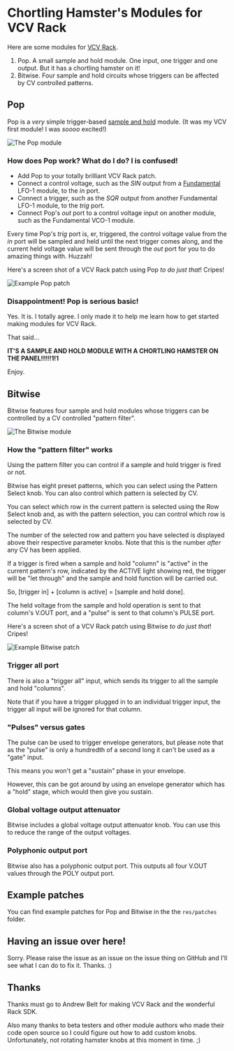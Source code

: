# Chortling Hamster's Modules for VCV Rack

Here are some modules for [VCV Rack](https://www.vcvrack.com).

1. Pop. A small sample and hold module. One input, one trigger and one output. But it has a chortling hamster on it!
2. Bitwise. Four sample and hold circuits whose triggers can be affected by CV controlled patterns.

## Pop

Pop is a _very_ simple trigger-based [sample and hold](https://en.wikipedia.org/wiki/Sample_and_hold) module. (It was my VCV first module! I was _soooo_ excited!)

![The Pop module](images/pop.png)

### How does Pop work? What do I do? I is confused!

* Add Pop to your totally brilliant VCV Rack patch.
* Connect a control voltage, such as the _SIN_ output from a [Fundamental](https://vcvrack.com/Fundamental.html) LFO-1 module, to the _in_ port.
* Connect a trigger, such as the _SQR_ output from another Fundamental LFO-1 module, to the _trig_ port.
* Connect Pop's _out_ port to a control voltage input on another module, such as the Fundamental VCO-1 module.

Every time Pop's _trig_ port is, er, triggered, the control voltage value from the _in_ port will be sampled and held until the next trigger comes along, and the current held voltage value will be sent through the _out_ port for you to do amazing things with. Huzzah!

Here's a screen shot of a VCV Rack patch using Pop _to do just that_! Cripes!

![Example Pop patch](images/pop-example.png)

### Disappointment! Pop is serious basic!

Yes. It is. I totally agree. I only made it to help me learn how to get started making modules for VCV Rack.

That said…

__IT'S A SAMPLE AND HOLD MODULE WITH A CHORTLING HAMSTER ON THE PANEL!!!!!1!1__

Enjoy.

## Bitwise

Bitwise features four sample and hold modules whose triggers can be controlled by a CV controlled "pattern filter".

![The Bitwise module](images/bitwise.png)

### How the "pattern filter" works

Using the pattern filter you can control if a sample and hold trigger is fired or not.

Bitwise has eight preset patterns, which you can select using the Pattern Select knob. You can also control which pattern is selected by CV.

You can select which row in the current pattern is selected using the Row Select knob and, as with the pattern selection, you can control which row is selected by CV.

The number of the selected row and pattern you have selected is displayed above their respective parameter knobs. Note that this is the number _after_ any CV has been applied.

If a trigger is fired when a sample and hold "column" is "active" in the current pattern's row, indicated by the ACTIVE light showing red, the trigger will be "let through" and the sample and hold function will be carried out.

So, [trigger in] + [column is active] = [sample and hold done].

The held voltage from the sample and hold operation is sent to that column's V.OUT port, and a "pulse" is sent to that column's PULSE port.

Here's a screen shot of a VCV Rack patch using Bitwise _to do just that_! Cripes!

![Example Bitwise patch](images/bitwise-example.png)

### Trigger all port

There is also a "trigger all" input, which sends its trigger to all the sample and hold "columns".

Note that if you have a trigger plugged in to an individual trigger input, the trigger all input will be ignored for that column.

### "Pulses" versus gates

The pulse can be used to trigger envelope generators, but please note that as the "pulse" is only a hundredth of a second long it can't be used as a "gate" input.

This means you won't get a "sustain" phase in your envelope.

However, this can be got around by using an envelope generator which has a "hold" stage, which would then give you sustain.

### Global voltage output attenuator

Bitwise includes a global voltage output attenuator knob. You can use this to reduce the range of the output voltages.

### Polyphonic output port

Bitwise also has a polyphonic output port. This outputs all four V.OUT values through the POLY output port.

## Example patches

You can find example patches for Pop and Bitwise in the the `res/patches` folder.

## Having an issue over here!

Sorry. Please raise the issue as an issue on the issue thing on GitHub and I'll see what I can do to fix it. Thanks. :)

## Thanks

Thanks must go to Andrew Belt for making VCV Rack and the wonderful Rack SDK.

Also many thanks to beta testers and other module authors who made their code open source so I could figure out how to add custom knobs. Unfortunately, not rotating hamster knobs at this moment in time. ;)
